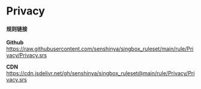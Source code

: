 # Privacy

#### 规则链接

**Github**
https://raw.githubusercontent.com/senshinya/singbox_ruleset/main/rule/Privacy/Privacy.srs

**CDN**
https://cdn.jsdelivr.net/gh/senshinya/singbox_ruleset@main/rule/Privacy/Privacy.srs